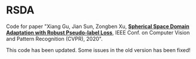 # RSDA
Code for paper "Xiang Gu, Jian Sun, Zongben Xu, **[Spherical Space Domain Adaptation with Robust Pseudo-label Loss](https://openaccess.thecvf.com/content_CVPR_2020/html/Gu_Spherical_Space_Domain_Adaptation_With_Robust_Pseudo-Label_Loss_CVPR_2020_paper.html)**, IEEE Conf. on Computer Vision and Pattern Recognition (CVPR), 2020".


This code has been updated. Some issues in the old version has been fixed!

